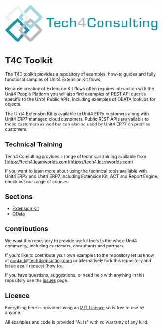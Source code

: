 ![Tech4Consulting](assets/Tech4.png)

# T4C Toolkit
The T4C toolkit provides a repository of examples, how-to guides and fully functional samples of Unit4 Extension Kit flows.

Because creation of Extension Kit flows often requires interaction with the Unit4 People Platform you will also find examples of REST API queries specific to the Unit4 Public APIs, including examples of ODATA lookups for objects.

The Unit4 Extension Kit is available to Unit4 ERPx customers along with Unit4 ERP7 managed cloud customers.  Public REST APIs are vailable to these customers as well but can also be used by Unit4 ERP7 on premise customers.

## Technical Training
Tech4 Consulting provides a range of technical training available from [https://tech4.learnworlds.com](https://tech4.learnworlds.com) 

If you want to learn more about using the technical tools available with Unit4 ERPx and Unit4 ERP7, including Extension Kit, ACT and Report Engine, check out our range of courses.

## Sections

- [Extension Kit](Extension%20Kit/README.md)
- [OData](OData/README.md)

## Contributions
We want this repository to provide useful tools to the whole Unit4 community, including customers, consultants and partners.

If you'd like to contribute your own examples to the repository let us know at [contact@tech4consulting.com](mailto:contact@tech4consulting.com) or alternatively fork this repository and issue a pull request [(how to)](https://www.dataschool.io/how-to-contribute-on-github/).  

If you have questions, suggestions, or need help with anything in this repository use the [Issues](https://github.com/Tech4Consulting/T4C-Toolkit/issues) page.

## Licence

Everything here is provided using an [MIT Licence](LICENSE) so is free to use by anyone.

All examples and code is provided "As Is" with no warranty of any kind.
